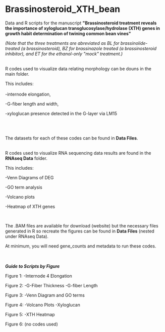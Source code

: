 # Brassinosteroid_XTH_bean
Data and R scripts for the manuscript **"Brassinosteroid treatment reveals the importance of xyloglucan transglucosylase/hydrolase (XTH) genes in growth habit determination of twining common bean vines"**
<br>

_(Note that the three treatments are abreviated as BL for brassinolide-treated (a brassinosteroid), BZ for brassinazole treated (a brassinosteroid inhibitor), and ET for the ethanol-only "mock" treatment.)_
<br>
<br>


R codes used to visualize data relating morphology can be douns in the main folder.
<br>

This includes:
<br>
<br>
-internode elongation, 

-G-fiber length and width, 

-xyloglucan presence detected in the G-layer via LM15
<br>
<br>


<br>

The datasets for each of these codes can be found in **Data Files**.
<br>
<br>

R codes used to visualize RNA sequencing data results are found in the **RNAseq Data** folder. 
<br>

This includes:
<br>

-Venn Diagrams of DEG

-GO term analysis

-Volcano plots

-Heatmap of XTH genes

<br>

The .BAM files are available for download (website) but the necessary files generated in R so recreate the figures can be found in **Data Files** (nested under RNAseq Data).
<br>

At minimum, you will need gene_counts and metadata to run these codes.
<br>
<br>
<br>



***Guide to Scripts by Figure***

Figure 1: 
-Internode 4 Elongation

Figure 2: 
-G-Fiber Thickness
-G-fiber Length

Figure 3: 
-Venn Diagram and GO terms

Figure 4: 
-Volcano Plots
-Xyloglucan

Figure 5:
-XTH Heatmap

Figure 6: (no codes used)
